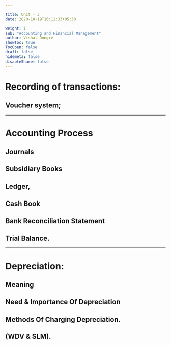 ```yaml
---

title: Unit - 3
date: 2020-10-19T16:11:33+05:30

weight: 1
sub: "Accounting and Financial Management"
author: Vishal Dongre
showToc: true
TocOpen: false
draft: false
hidemeta: false
disableShare: false
---
```




# Recording of transactions: 

## Voucher system; 

---


# Accounting Process

## Journals

## Subsidiary Books

## Ledger,

## Cash Book

## Bank Reconciliation Statement

## Trial Balance. 

---

# Depreciation: 

## Meaning

## Need & Importance Of Depreciation

## Methods Of Charging Depreciation.

## (WDV & SLM).